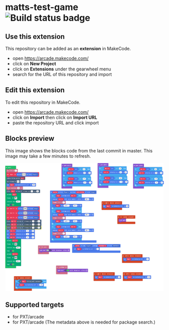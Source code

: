 # matts-test-game ![Build status badge](https://github.com/mattatouillie/matts-test-game/workflows/MakeCode/badge.svg)



## Use this extension

This repository can be added as an **extension** in MakeCode.

* open https://arcade.makecode.com/
* click on **New Project**
* click on **Extensions** under the gearwheel menu
* search for the URL of this repository and import

## Edit this extension

To edit this repository in MakeCode.

* open https://arcade.makecode.com/
* click on **Import** then click on **Import URL**
* paste the repository URL and click import

## Blocks preview

This image shows the blocks code from the last commit in master.
This image may take a few minutes to refresh.

![A rendered view of the blocks](https://github.com/mattatouillie/matts-test-game/raw/master/.makecode/blocks.png)

## Supported targets

* for PXT/arcade
* for PXT/arcade
(The metadata above is needed for package search.)

